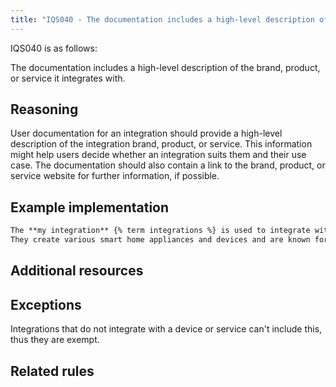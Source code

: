 ```yaml
---
title: "IQS040 - The documentation includes a high-level description of the integration brand, product, or service"
---
```


IQS040 is as follows:

The documentation includes a high-level description of the brand, product, or service it integrates with.

## Reasoning

User documentation for an integration should provide a high-level description of the integration brand, product, or service.
This information might help users decide whether an integration suits them and their use case.
The documentation should also contain a link to the brand, product, or service website for further information, if possible.

## Example implementation

```markdown
The **my integration** {% term integrations %} is used to integrate with the devices of [MyCompany](https://www.mycompany.com).
They create various smart home appliances and devices and are known for their MyProduct.
```

## Additional resources


## Exceptions

Integrations that do not integrate with a device or service can't include this, thus they are exempt.

## Related rules

